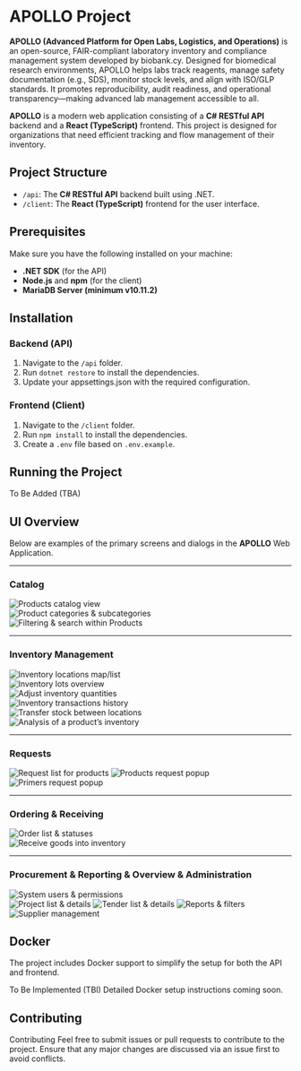 # APOLLO Project

**APOLLO (Advanced Platform for Open Labs, Logistics, and Operations)** is an open-source, FAIR-compliant laboratory inventory and compliance management system developed by biobank.cy. Designed for biomedical research environments, APOLLO helps labs track reagents, manage safety documentation (e.g., SDS), monitor stock levels, and align with ISO/GLP standards. It promotes reproducibility, audit readiness, and operational transparency—making advanced lab management accessible to all.

**APOLLO** is a modern web application consisting of a **C# RESTful API** backend and a **React (TypeScript)** frontend. This project is designed for organizations that need efficient tracking and flow management of their inventory.

## Project Structure

- `/api`: The **C# RESTful API** backend built using .NET.
- `/client`: The **React (TypeScript)** frontend for the user interface.

## Prerequisites

Make sure you have the following installed on your machine:

- **.NET SDK** (for the API)
- **Node.js** and **npm** (for the client)
- **MariaDB Server (minimum v10.11.2)**

## Installation

### Backend (API)
1. Navigate to the `/api` folder.
2. Run `dotnet restore` to install the dependencies.
3. Update your appsettings.json with the required configuration.

### Frontend (Client)
1. Navigate to the `/client` folder.
2. Run `npm install` to install the dependencies.
3. Create a `.env` file based on `.env.example`.

## Running the Project
To Be Added (TBA)

## UI Overview
Below are examples of the primary screens and dialogs in the **APOLLO** Web Application.

---

### Catalog
![Products catalog view](demo/screenshots/products.png)  
![Product categories & subcategories](demo/screenshots/product-categories-subcategories.png)  
![Filtering & search within Products](demo/screenshots/products-filtering-requests-order.png)  


---

### Inventory Management
![Inventory locations map/list](demo/screenshots/inventory-locations.png)  
![Inventory lots overview](demo/screenshots/inventory-lots.png)  
![Adjust inventory quantities](demo/screenshots/inventory-adjustment.png)  
![Inventory transactions history](demo/screenshots/inventory-transactions.png)  
![Transfer stock between locations](demo/screenshots/inventory-transfer.png)  
![Analysis of a product’s inventory](demo/screenshots/inventory-analysis-of-product.png)  

---

### Requests
![Request list for products](demo/screenshots/request-list.png)
![Products request popup](demo/screenshots/products-request-popup.png)
![Primers request popup](demo/screenshots/primer-request.png)

---

### Ordering & Receiving
![Order list & statuses](demo/screenshots/orders.png)  
![Receive goods into inventory](demo/screenshots/order-receiving.png)  

---

### Procurement & Reporting & Overview & Administration
![System users & permissions](demo/screenshots/system-users.png)  
![Project list & details](demo/screenshots/projects.png) 
![Tender list & details](demo/screenshots/tenders.png) 
![Reports  & filters](demo/screenshots/reports.png)  
![Supplier management](demo/screenshots/suppliers.png)  

## Docker
The project includes Docker support to simplify the setup for both the API and frontend.

To Be Implemented (TBI)
Detailed Docker setup instructions coming soon.

## Contributing
Contributing
Feel free to submit issues or pull requests to contribute to the project. Ensure that any major changes are discussed via an issue first to avoid conflicts.
